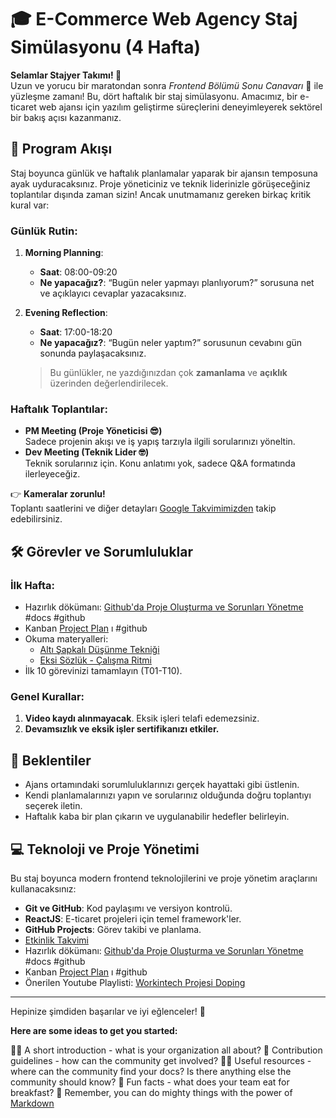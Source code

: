 # 🎓 E-Commerce Web Agency Staj Simülasyonu (4 Hafta)

**Selamlar Stajyer Takımı! 👋**  
Uzun ve yorucu bir maratondan sonra _Frontend Bölümü Sonu Canavarı_ :space_invader: ile yüzleşme zamanı! Bu, dört haftalık bir staj simülasyonu. Amacımız, bir e-ticaret web ajansı için yazılım geliştirme süreçlerini deneyimleyerek sektörel bir bakış açısı kazanmanız.

## 📅 Program Akışı

Staj boyunca günlük ve haftalık planlamalar yaparak bir ajansın temposuna ayak uyduracaksınız. Proje yöneticiniz ve teknik liderinizle görüşeceğiniz toplantılar dışında zaman sizin! Ancak unutmamanız gereken birkaç kritik kural var:

### Günlük Rutin:

1. **Morning Planning**:
   - **Saat**: 08:00-09:20
   - **Ne yapacağız?**: “Bugün neler yapmayı planlıyorum?” sorusuna net ve açıklayıcı cevaplar yazacaksınız.
2. **Evening Reflection**:

   - **Saat**: 17:00-18:20
   - **Ne yapacağız?**: “Bugün neler yaptım?” sorusunun cevabını gün sonunda paylaşacaksınız.

   > Bu günlükler, ne yazdığınızdan çok **zamanlama** ve **açıklık** üzerinden değerlendirilecek.

### Haftalık Toplantılar:

- **PM Meeting (Proje Yöneticisi 😎)**  
  Sadece projenin akışı ve iş yapış tarzıyla ilgili sorularınızı yöneltin.
- **Dev Meeting (Teknik Lider 🤓)**  
  Teknik sorularınız için. Konu anlatımı yok, sadece Q&A formatında ilerleyeceğiz.

👉 **Kameralar zorunlu!**  
Toplantı saatlerini ve diğer detayları [Google Takvimimizden](#) takip edebilirsiniz.

## 🛠️ Görevler ve Sorumluluklar

### İlk Hafta:

- Hazırlık dökümanı: [Github'da Proje Oluşturma ve Sorunları Yönetme](https://scribehow.com/shared/Githubda_Proje_Olusturma_ve_Sorunlari_Yonetme__H5vwPO2rSkmruCE-b5NUJw) #docs #github
- Kanban [Project Plan](https://github.com/orgs/Workintech-Graduate-Projects/projects/12/views/2) ı #github
- Okuma materyalleri:
  - [Altı Şapkalı Düşünme Tekniği](https://www.iienstitu.com/blog/alti-sapkali-dusunme-teknigi-nedir)
  - [Eksi Sözlük - Çalışma Ritmi](https://eksisozluk.com/entry/7312524)
- İlk 10 görevinizi tamamlayın (T01-T10).

### Genel Kurallar:

1. **Video kaydı alınmayacak**. Eksik işleri telafi edemezsiniz.
2. **Devamsızlık ve eksik işler sertifikanızı etkiler.**

## 🎯 Beklentiler

- Ajans ortamındaki sorumluluklarınızı gerçek hayattaki gibi üstlenin.
- Kendi planlamalarınızı yapın ve sorularınız olduğunda doğru toplantıyı seçerek iletin.
- Haftalık kaba bir plan çıkarın ve uygulanabilir hedefler belirleyin.

## 💻 Teknoloji ve Proje Yönetimi

Bu staj boyunca modern frontend teknolojilerini ve proje yönetim araçlarını kullanacaksınız:

- **Git ve GitHub**: Kod paylaşımı ve versiyon kontrolü.
- **ReactJS**: E-ticaret projeleri için temel framework'ler.
- **GitHub Projects**: Görev takibi ve planlama.
- [Etkinlik Takvimi](https://calendar.google.com/calendar/embed?src=c_98c8f84a6053ffa5ae9eb842f56dac4f9fc139c222ef308be5a3f5c2e2547585%40group.calendar.google.com&ctz=Europe%2FIstanbul)
- Hazırlık dökümanı: [Github'da Proje Oluşturma ve Sorunları Yönetme](https://scribehow.com/shared/Githubda_Proje_Olusturma_ve_Sorunlari_Yonetme__H5vwPO2rSkmruCE-b5NUJw) #docs #github
- Kanban [Project Plan](https://github.com/orgs/Workintech-Graduate-Projects/projects/12/views/2) ı #github
- Önerilen Youtube Playlisti: [Workintech Projesi Doping](https://youtube.com/playlist?list=PL-w1xOwMMQ1PTMXidBINRj9diBko1X86U&si=593jWnLYhvXqixK1)

---

Hepinize şimdiden başarılar ve iyi eğlenceler! 🚀

**Here are some ideas to get you started:**

🙋‍♀️ A short introduction - what is your organization all about?
🌈 Contribution guidelines - how can the community get involved?
👩‍💻 Useful resources - where can the community find your docs? Is there anything else the community should know?
🍿 Fun facts - what does your team eat for breakfast?
🧙 Remember, you can do mighty things with the power of [Markdown](https://docs.github.com/github/writing-on-github/getting-started-with-writing-and-formatting-on-github/basic-writing-and-formatting-syntax)
